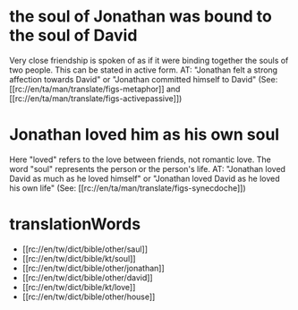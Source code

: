 # the soul of Jonathan was bound to the soul of David

Very close friendship is spoken of as if it were binding together the souls of two people. This can be stated in active form. AT: "Jonathan felt a strong affection towards David" or "Jonathan committed himself to David" (See: [[rc://en/ta/man/translate/figs-metaphor]] and [[rc://en/ta/man/translate/figs-activepassive]])

# Jonathan loved him as his own soul

Here "loved" refers to the love between friends, not romantic love. The word "soul" represents the person or the person's life. AT: "Jonathan loved David as much as he loved himself" or "Jonathan loved David as he loved his own life" (See: [[rc://en/ta/man/translate/figs-synecdoche]])

# translationWords

* [[rc://en/tw/dict/bible/other/saul]]
* [[rc://en/tw/dict/bible/kt/soul]]
* [[rc://en/tw/dict/bible/other/jonathan]]
* [[rc://en/tw/dict/bible/other/david]]
* [[rc://en/tw/dict/bible/kt/love]]
* [[rc://en/tw/dict/bible/other/house]]